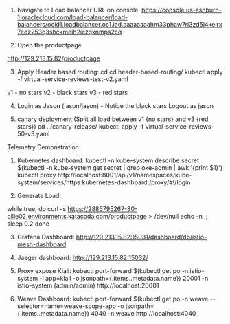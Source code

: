 1. Navigate to Load balancer URL on console:
https://console.us-ashburn-1.oraclecloud.com/load-balancer/load-balancers/ocid1.loadbalancer.oc1.iad.aaaaaaaahm33phaw7rl3zd5j4keirx7edz253q3shckmeih2iezqxnmps2cq


2. Open the productpage

http://129.213.15.82/productpage

3. Apply Header based routing:
cd  cd header-based-routing/
kubectl apply -f virtual-service-reviews-test-v2.yaml

v1 - no stars
v2 - black stars
v3 - red stars

4. Login as Jason (jason/jason) - Notice the black stars
Logout as jason

5. canary deployment (Split all load between v1 {no stars} and v3 {red stars})
cd ../canary-release/
kubectl apply -f virtual-service-reviews-50-v3.yaml

Telemetry Demonstration:

1. Kubernetes dashboard:
kubectl -n kube-system describe secret $(kubectl -n kube-system get secret | grep oke-admin | awk '{print $1}')
kubectl proxy
http://localhost:8001/api/v1/namespaces/kube-system/services/https:kubernetes-dashboard:/proxy/#!/login

2. Generate Load:

while true; do
  curl -s https://2886795267-80-ollie02.environments.katacoda.com/productpage > /dev/null
  echo -n .;
  sleep 0.2
done

3. Grafana Dashboard:
http://129.213.15.82:15031/dashboard/db/istio-mesh-dashboard

4. Jaeger dashboard:
http://129.213.15.82:15032/

5. Proxy expose Kiali:
kubectl port-forward $(kubectl get po -n istio-system -l app=kiali -o jsonpath={.items..metadata.name}) 20001 -n istio-system
(admin/admin)
http://localhost:20001


6. Weave Dashboard:
kubectl port-forward $(kubectl get po -n weave --selector=name=weave-scope-app -o jsonpath={.items..metadata.name}) 4040 -n weave
http://localhost:4040
